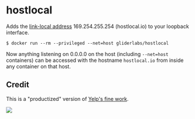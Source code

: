 # hostlocal

Adds the [link-local address](https://en.wikipedia.org/wiki/Link-local_address) 169.254.255.254 (hostlocal.io) to your loopback interface.

```
$ docker run --rm --privileged --net=host gliderlabs/hostlocal
```

Now anything listening on 0.0.0.0 on the host (including `--net=host` containers)
can be accessed with the hostname `hostlocal.io` from inside any container on that host.

## Credit

This is a "productized" version of [Yelp's fine work](https://speakerdeck.com/solarkennedy/yocalhost-yelps-one-weird-trick-for-avoiding-links-sidekicks-and-overlay-networks-with-docker).

<img src="https://ga-beacon.appspot.com/UA-58928488-2/hostlocal/readme?pixel" />
